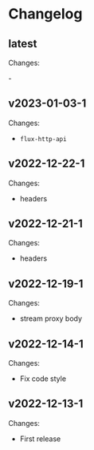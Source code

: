 # Changelog

## latest

Changes:

\-

## v2023-01-03-1

Changes:

- `flux-http-api`

## v2022-12-22-1

Changes:

- headers

## v2022-12-21-1

Changes:

- headers

## v2022-12-19-1

Changes:

- stream proxy body

## v2022-12-14-1

Changes:

- Fix code style

## v2022-12-13-1

Changes:

- First release
